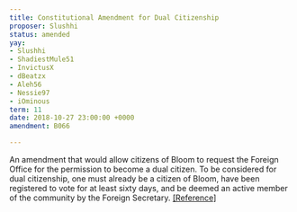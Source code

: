 ```yaml
---
title: Constitutional Amendment for Dual Citizenship
proposer: Slushhi
status: amended
yay:
- Slushhi
- ShadiestMule51
- InvictusX
- dBeatzx
- Aleh56
- Nessie97
- iOminous
term: 11
date: 2018-10-27 23:00:00 +0000
amendment: B066

---
```

An amendment that would allow citizens of Bloom to request the Foreign Office for the permission to become a dual citizen. To be considered for dual citizenship, one must already be a citizen of Bloom, have been registered to vote for at least sixty days, and be deemed an active member of the community by the Foreign Secretary. [\[Reference\]](../../uploads/b063.pdf)